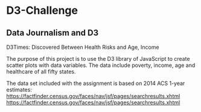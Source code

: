 # D3-Challenge
  
  ## Data Journalism and D3

  D3Times: Discovered Between Health Risks and Age, Income

  The purpose of this project is to use the D3 library of JavaScript to create scatter plots with data variables. 
  The data include poverty, income, age and healthcare of all fifty states.

  The data set included with the assignment is based on 2014 ACS 1-year estimates: https://factfinder.census.gov/faces/nav/jsf/pages/searchresults.xhtml
  https://factfinder.census.gov/faces/nav/jsf/pages/searchresults.xhtml  


